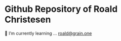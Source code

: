 # Github Repository of Roald Christesen
  
🌱 I’m currently learning ...
roald@grain.one

<!---
roaldchristesen/roaldchristesen is a ✨ special ✨ repository because its `README.md` (this file) appears on your GitHub profile.
You can click the Preview link to take a look at your changes.
--->
